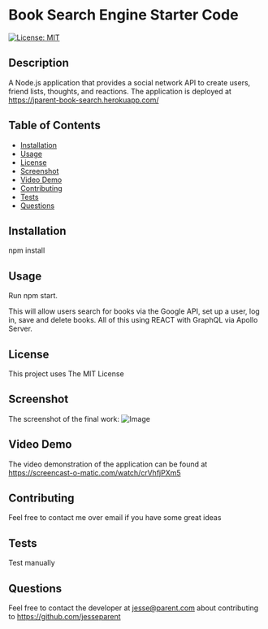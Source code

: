 # Book Search Engine Starter Code

[![License: MIT](https://img.shields.io/badge/License-MIT-yellow.svg)](https://opensource.org/licenses/MIT)

## Description

A Node.js application that provides a social network API to create users, friend lists, thoughts, and reactions. The application is deployed at https://jparent-book-search.herokuapp.com/

## Table of Contents

- [Installation](#installation)
- [Usage](#usage)
- [License](#license)
- [Screenshot](#screenshot)
- [Video Demo](#video-demo)
- [Contributing](#contributing)
- [Tests](#tests)
- [Questions](#questions)

## Installation

npm install

## Usage

Run npm start.

This will allow users search for books via the Google API, set up a user, log in, save and delete books. All of this using REACT with GraphQL via Apollo Server.

## License

This project uses The MIT License

## Screenshot

The screenshot of the final work:
![Image](./screenshot.gif)

## Video Demo

The video demonstration of the application can be found at https://screencast-o-matic.com/watch/crVhfjPXm5

## Contributing

Feel free to contact me over email if you have some great ideas

## Tests

Test manually

## Questions

Feel free to contact the developer at jesse@parent.com about contributing to https://github.com/jesseparent
